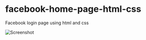 # facebook-home-page-html-css
Facebook login page using html and css

![Screenshot](https://user-images.githubusercontent.com/12398746/147834227-b3180b62-10e4-4015-a3ea-180b9d10bcb7.png)
